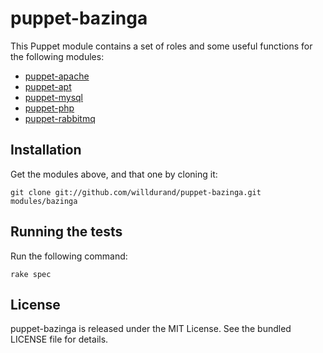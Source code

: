 puppet-bazinga
==============

This Puppet module contains a set of roles and some useful functions for the
following modules:

* [puppet-apache](https://github.com/puppetlabs/puppetlabs-apache)
* [puppet-apt](https://github.com/puppetlabs/puppetlabs-apt)
* [puppet-mysql](https://github.com/puppetlabs/puppetlabs-mysql)
* [puppet-php](https://github.com/saz/puppet-php)
* [puppet-rabbitmq](https://github.com/puppetlabs/puppetlabs-rabbitmq)


Installation
------------

Get the modules above, and that one by cloning it:

    git clone git://github.com/willdurand/puppet-bazinga.git modules/bazinga


Running the tests
-----------------

Run the following command:

    rake spec


License
-------

puppet-bazinga is released under the MIT License. See the bundled LICENSE file
for details.
